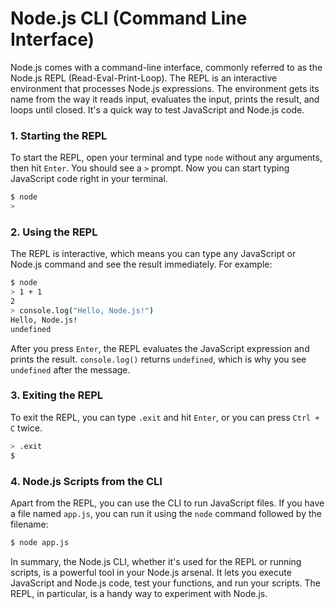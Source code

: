 # Node.js CLI (Command Line Interface)

Node.js comes with a command-line interface, commonly referred to as the Node.js REPL (Read-Eval-Print-Loop). The REPL is an interactive environment that processes Node.js expressions. The environment gets its name from the way it reads input, evaluates the input, prints the result, and loops until closed. It's a quick way to test JavaScript and Node.js code.

### **1. Starting the REPL**

To start the REPL, open your terminal and type `node` without any arguments, then hit `Enter`. You should see a `>` prompt. Now you can start typing JavaScript code right in your terminal.

```bash
$ node
>
```

### **2. Using the REPL**

The REPL is interactive, which means you can type any JavaScript or Node.js command and see the result immediately. For example:

```bash
$ node
> 1 + 1
2
> console.log("Hello, Node.js!")
Hello, Node.js!
undefined
```

After you press `Enter`, the REPL evaluates the JavaScript expression and prints the result. `console.log()` returns `undefined`, which is why you see `undefined` after the message.

### **3. Exiting the REPL**

To exit the REPL, you can type `.exit` and hit `Enter`, or you can press `Ctrl + C` twice.

```bash
> .exit
$
```

### **4. Node.js Scripts from the CLI**

Apart from the REPL, you can use the CLI to run JavaScript files. If you have a file named `app.js`, you can run it using the `node` command followed by the filename:

```bash
$ node app.js
```

In summary, the Node.js CLI, whether it's used for the REPL or running scripts, is a powerful tool in your Node.js arsenal. It lets you execute JavaScript and Node.js code, test your functions, and run your scripts. The REPL, in particular, is a handy way to experiment with Node.js.
